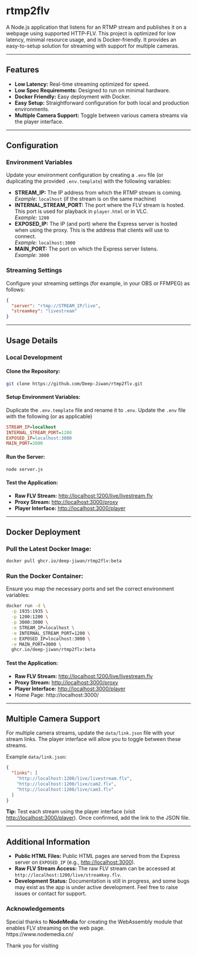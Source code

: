 # rtmp2flv

A Node.js application that listens for an RTMP stream and publishes it on a webpage using supported HTTP-FLV. This project is optimized for low latency, minimal resource usage, and is Docker-friendly. It provides an easy-to-setup solution for streaming with support for multiple cameras.

---

## Features

- **Low Latency:** Real-time streaming optimized for speed.
- **Low Spec Requirements:** Designed to run on minimal hardware.
- **Docker Friendly:** Easy deployment with Docker.
- **Easy Setup:** Straightforward configuration for both local and production environments.
- **Multiple Camera Support:** Toggle between various camera streams via the player interface.

---

## Configuration

### Environment Variables

Update your environment configuration by creating a `.env` file (or duplicating the provided `.env.template`) with the following variables:

- **STREAM\_IP:** The IP address from which the RTMP stream is coming.\
  *Example:* `localhost` (if the stream is on the same machine)
- **INTERNAL\_STREAM\_PORT:** The port where the FLV stream is hosted. This port is used for playback in `player.html` or in VLC.\
  *Example:* `1200`
- **EXPOSED\_IP:** The IP (and port) where the Express server is hosted when using the proxy. This is the address that clients will use to connect.\
  *Example:* `localhost:3000`
- **MAIN\_PORT:** The port on which the Express server listens.\
  *Example:* `3000`

### Streaming Settings

Configure your streaming settings (for example, in your OBS or FFMPEG) as follows:

```json
{
  "server": "rtmp://STREAM_IP/live",
  "streamkey": "livestream"
}
```

---

## Usage Details

### Local Development

#### Clone the Repository:

```bash
git clone https://github.com/Deep-Jiwan/rtmp2flv.git
```

#### Setup Environment Variables:

Duplicate the `.env.template` file and rename it to `.env`. Update the `.env` file with the following (or as applicable)

```ini
STREAM_IP=localhost
INTERNAL_STREAM_PORT=1200
EXPOSED_IP=localhost:3000
MAIN_PORT=3000
```

#### Run the Server:

```bash
node server.js
```

#### Test the Application:

- **Raw FLV Stream:** [http://localhost:1200/live/livestream.flv](http://localhost:1200/live/livestream.flv)
- **Proxy Stream:** [http://localhost:3000/proxy](http://localhost:3000/proxy)
- **Player Interface:** [http://localhost:3000/player](http://localhost:3000/player)

---

## Docker Deployment

### Pull the Latest Docker Image:

```bash
docker pull ghcr.io/deep-jiwan/rtmp2flv:beta
```

### Run the Docker Container:

Ensure you map the necessary ports and set the correct environment variables:

```bash
docker run -d \
  -p 1935:1935 \
  -p 1200:1200 \
  -p 3000:3000 \
  -e STREAM_IP=localhost \
  -e INTERNAL_STREAM_PORT=1200 \
  -e EXPOSED_IP=localhost:3000 \
  -e MAIN_PORT=3000 \
  ghcr.io/deep-jiwan/rtmp2flv:beta
```

#### Test the Application:

- **Raw FLV Stream:** [http://localhost:1200/live/livestream.flv](http://localhost:1200/live/livestream.flv)
- **Proxy Stream:** [http://localhost:3000/proxy](http://localhost:3000/proxy)
- **Player Interface:** [http://localhost:3000/player](http://localhost:3000/player)
- Home Page: http\://localhost:3000/

---

## Multiple Camera Support

For multiple camera streams, update the `data/link.json` file with your stream links. The player interface will allow you to toggle between these streams.

Example `data/link.json`:

```json
{
  "links": [
    "http://localhost:1200/live/livestream.flv",
    "http://localhost:1200/live/cam2.flv",
    "http://localhost:1200/live/cam3.flv"
  ]
}
```

**Tip:** Test each stream using the player interface (visit [http://localhost:3000/player](http://localhost:3000/player)). Once confirmed, add the link to the JSON file.

---

## Additional Information

- **Public HTML Files:** Public HTML pages are served from the Express server on `EXPOSED_IP` (e.g., [http://localhost:3000](http://localhost:3000)).
- **Raw FLV Stream Access:** The raw FLV stream can be accessed at `http://localhost:1200/live/streamkey.flv`.
- **Development Status:** Documentation is still in progress, and some bugs may exist as the app is under active development. Feel free to raise issues or contact for support.

### Acknowledgements

Special thanks to **NodeMedia** for creating the WebAssembly module that enables FLV streaming on the web page.\
https\://www\.nodemedia.cn/

Thank you for visiting

